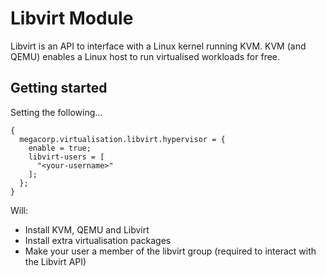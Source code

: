 # Libvirt Module
Libvirt is an API to interface with a Linux kernel running KVM. KVM (and QEMU) enables a Linux host to run virtualised workloads for free.

## Getting started
Setting the following...
```
{
  megacorp.virtualisation.libvirt.hypervisor = {
    enable = true;
    libvirt-users = [
      "<your-username>"
    ];
  };
}
```
Will:
- Install KVM, QEMU and Libvirt
- Install extra virtualisation packages
- Make your user a member of the libvirt group (required to interact with the Libvirt API)
